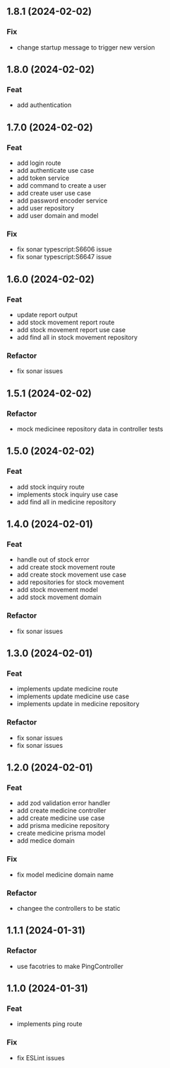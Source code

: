 ## 1.8.1 (2024-02-02)

### Fix

- change startup message to trigger new version

## 1.8.0 (2024-02-02)

### Feat

- add authentication

## 1.7.0 (2024-02-02)

### Feat

- add login route
- add authenticate use case
- add token service
- add command to create a user
- add create user use case
- add password encoder service
- add user repository
- add user domain and model

### Fix

- fix sonar typescript:S6606 issue
- fix sonar typescript:S6647 issue

## 1.6.0 (2024-02-02)

### Feat

- update report output
- add stock movement report route
- add stock movement report use case
- add find all in stock movement repository

### Refactor

- fix sonar issues

## 1.5.1 (2024-02-02)

### Refactor

- mock medicinee repository data in controller tests

## 1.5.0 (2024-02-02)

### Feat

- add stock inquiry route
- implements stock inquiry use case
- add find all in medicine repository

## 1.4.0 (2024-02-01)

### Feat

- handle out of stock error
- add create stock movement route
- add create stock movement use case
- add repositories for stock movement
- add stock movement model
- add stock movement domain

### Refactor

- fix sonar issues

## 1.3.0 (2024-02-01)

### Feat

- implements update medicine route
- implements update medicine use case
- implements update in medicine repository

### Refactor

- fix sonar issues
- fix sonar issues

## 1.2.0 (2024-02-01)

### Feat

- add zod validation error handler
- add create medicine controller
- add create medicine use case
- add prisma medicine repository
- create medicine prisma model
- add medice domain

### Fix

- fix model medicine domain name

### Refactor

- changee the controllers to be static

## 1.1.1 (2024-01-31)

### Refactor

- use facotries to make PingController

## 1.1.0 (2024-01-31)

### Feat

- implements ping route

### Fix

- fix ESLint issues
